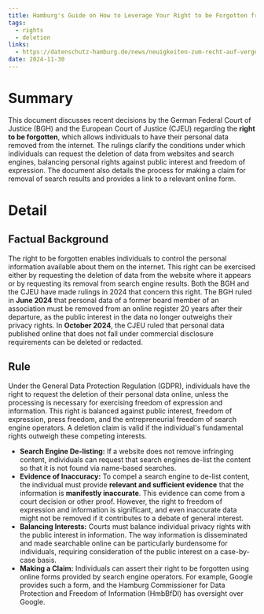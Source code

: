 ```yaml
---
title: Hamburg's Guide on How to Leverage Your Right to be Forgotten from Search Engines
tags:
  - rights
  - deletion
links:
  - https://datenschutz-hamburg.de/news/neuigkeiten-zum-recht-auf-vergessenwerden
date: 2024-11-30
---
```

# Summary

This document discusses recent decisions by the German Federal Court of Justice (BGH) and the European Court of Justice (CJEU) regarding the **right to be forgotten**, which allows individuals to have their personal data removed from the internet. The rulings clarify the conditions under which individuals can request the deletion of data from websites and search engines, balancing personal rights against public interest and freedom of expression. The document also details the process for making a claim for removal of search results and provides a link to a relevant online form.

# Detail

## Factual Background

The right to be forgotten enables individuals to control the personal information available about them on the internet. This right can be exercised either by requesting the deletion of data from the website where it appears or by requesting its removal from search engine results. Both the BGH and the CJEU have made rulings in 2024 that concern this right. The BGH ruled in **June 2024** that personal data of a former board member of an association must be removed from an online register 20 years after their departure, as the public interest in the data no longer outweighs their privacy rights. In **October 2024**, the CJEU ruled that personal data published online that does not fall under commercial disclosure requirements can be deleted or redacted.

## Rule

Under the General Data Protection Regulation (GDPR), individuals have the right to request the deletion of their personal data online, unless the processing is necessary for exercising freedom of expression and information. This right is balanced against public interest, freedom of expression, press freedom, and the entrepreneurial freedom of search engine operators. A deletion claim is valid if the individual's fundamental rights outweigh these competing interests.

- **Search Engine De-listing:** If a website does not remove infringing content, individuals can request that search engines de-list the content so that it is not found via name-based searches.
- **Evidence of Inaccuracy:** To compel a search engine to de-list content, the individual must provide **relevant and sufficient evidence** that the information is **manifestly inaccurate**. This evidence can come from a court decision or other proof. However, the right to freedom of expression and information is significant, and even inaccurate data might not be removed if it contributes to a debate of general interest.
- **Balancing Interests:** Courts must balance individual privacy rights with the public interest in information. The way information is disseminated and made searchable online can be particularly burdensome for individuals, requiring consideration of the public interest on a case-by-case basis.
- **Making a Claim:** Individuals can assert their right to be forgotten using online forms provided by search engine operators. For example, Google provides such a form, and the Hamburg Commissioner for Data Protection and Freedom of Information (HmbBfDI) has oversight over Google.